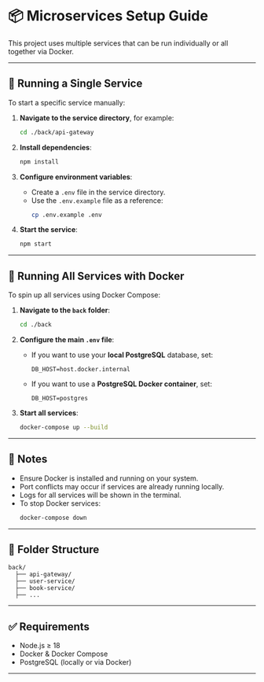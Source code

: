 # 📦 Microservices Setup Guide

This project uses multiple services that can be run individually or all together via Docker.

---

## 🚀 Running a Single Service

To start a specific service manually:

1. **Navigate to the service directory**, for example:
   ```bash
   cd ./back/api-gateway
   ```

2. **Install dependencies**:
   ```bash
   npm install
   ```

3. **Configure environment variables**:

   - Create a `.env` file in the service directory.
   - Use the `.env.example` file as a reference:
     ```bash
     cp .env.example .env
     ```

4. **Start the service**:
   ```bash
   npm start
   ```

---

## 🐳 Running All Services with Docker

To spin up all services using Docker Compose:

1. **Navigate to the `back` folder**:
   ```bash
   cd ./back
   ```

2. **Configure the main `.env` file**:

   - If you want to use your **local PostgreSQL** database, set:
     ```env
     DB_HOST=host.docker.internal
     ```
   - If you want to use a **PostgreSQL Docker container**, set:
     ```env
     DB_HOST=postgres
     ```

3. **Start all services**:
   ```bash
   docker-compose up --build
   ```

---

## 📝 Notes

- Ensure Docker is installed and running on your system.
- Port conflicts may occur if services are already running locally.
- Logs for all services will be shown in the terminal.
- To stop Docker services:
  ```bash
  docker-compose down
  ```

---

## 📂 Folder Structure

```
back/
  ├── api-gateway/
  ├── user-service/
  ├── book-service/
  ├── ...
```

---

## ✅ Requirements

- Node.js ≥ 18
- Docker & Docker Compose
- PostgreSQL (locally or via Docker)

---
